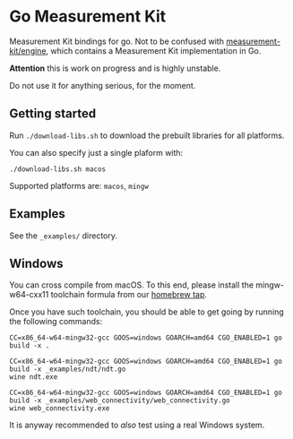 # Go Measurement Kit

Measurement Kit bindings for go. Not to be confused with [measurement-kit/engine](
https://github.com/measurement-kit/engine), which contains a Measurement Kit
implementation in Go.

**Attention** this is work on progress and is highly unstable.

Do not use it for anything serious, for the moment.

## Getting started

Run `./download-libs.sh` to download the prebuilt libraries for all platforms.

You can also specify just a single plaform with:

```
./download-libs.sh macos
```

Supported platforms are: `macos`, `mingw`


## Examples

See the `_examples/` directory.

## Windows

You can cross compile from macOS. To this end, please install the
mingw-w64-cxx11 toolchain formula from our [homebrew tap](
https://github.com/measurement-kit/homebrew-measurement-kit).

Once you have such toolchain, you should be able to get going by
running the following commands:

```
CC=x86_64-w64-mingw32-gcc GOOS=windows GOARCH=amd64 CGO_ENABLED=1 go build -x .

CC=x86_64-w64-mingw32-gcc GOOS=windows GOARCH=amd64 CGO_ENABLED=1 go build -x _examples/ndt/ndt.go
wine ndt.exe

CC=x86_64-w64-mingw32-gcc GOOS=windows GOARCH=amd64 CGO_ENABLED=1 go build -x _examples/web_connectivity/web_connectivity.go
wine web_connectivity.exe
```

It is anyway recommended to _also_ test using a real Windows system.
